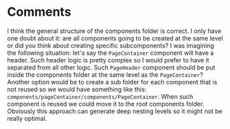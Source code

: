 # Comments
I think the general structure of the components folder is correct. I only have one doubt about it: are all components going to be created at the same level or did you think about creating specific subcomponents? I was imagining the following situation: let's say the `PageContainer` component will have a header. Such header logic is pretty complex so I would prefer to have it separated from all other logic. Such `PageHeader` component should be put inside the components folder at the same level as the `PageContainer`? Another option would be to create a sub folder for each component that is not reused so we would have something like this: `components/pageContainer/components/PageContainer`. When such component is reused we could move it to the root components folder. Obviously this approach can generate deep nesting levels so it might not be really optimal.